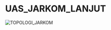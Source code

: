 # UAS_JARKOM_LANJUT

![TOPOLOGI_JARKOM](https://github.com/user-attachments/assets/8cb8f664-a4bf-4eb3-918b-2b96878f87e1)
